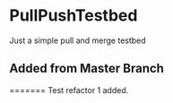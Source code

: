 # PullPushTestbed
Just a simple pull and merge testbed

## Added from Master Branch
=======
Test refactor 1 added.



